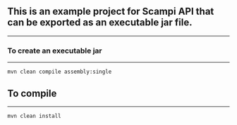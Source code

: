 ## This is an example project for Scampi API that can be exported as an executable jar file.
-------------------------------------------------------------------------------------------



### To create an executable jar
--------------------------------
``mvn clean compile assembly:single``


## To compile
--------------------------------
``mvn clean install``
